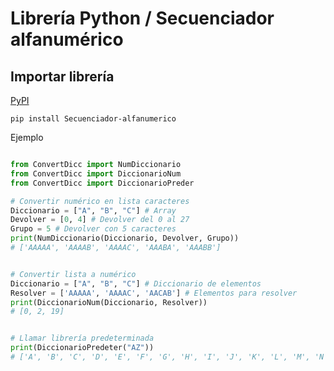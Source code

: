 # Librería Python / Secuenciador alfanumérico

## Importar librería
[PyPI](https://pypi.org/project/Secuenciador-alfanumerico/)

`pip install Secuenciador-alfanumerico`


Ejemplo
```python

from ConvertDicc import NumDiccionario
from ConvertDicc import DiccionarioNum
from ConvertDicc import DiccionarioPreder

# Convertir numérico en lista caracteres
Diccionario = ["A", "B", "C"] # Array
Devolver = [0, 4] # Devolver del 0 al 27
Grupo = 5 # Devolver con 5 caracteres
print(NumDiccionario(Diccionario, Devolver, Grupo))
# ['AAAAA', 'AAAAB', 'AAAAC', 'AAABA', 'AAABB']


# Convertir lista a numérico
Diccionario = ["A", "B", "C"] # Diccionario de elementos
Resolver = ['AAAAA', 'AAAAC', 'AACAB'] # Elementos para resolver
print(DiccionarioNum(Diccionario, Resolver))
# [0, 2, 19]


# Llamar librería predeterminada
print(DiccionarioPredeter("AZ"))
# ['A', 'B', 'C', 'D', 'E', 'F', 'G', 'H', 'I', 'J', 'K', 'L', 'M', 'N', 'O', 'P', 'Q', 'R', 'S', 'T', 'U', 'V', 'W', 'X', 'Y', 'Z']
```
